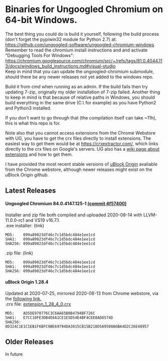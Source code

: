 # Binaries for Ungoogled Chromium on 64-bit Windows.

The best thing you could do is build it yourself, following the build process (don't forget the pypiwin32 module for Python 2.7) at:<br>
https://github.com/ungoogled-software/ungoogled-chromium-windows<br>
Remember to read the chromium install instructions and and activate "Debugging Tools For Windows":<br>
https://chromium.googlesource.com/chromium/src/+/refs/tags/81.0.4044.113/docs/windows_build_instructions.md#visual-studio<br>
Keep in mind that you can update the ungoogled-chromium submodule, should there be any newer releases not yet added to the windows repo.

Build it from cmd when running as an admin. If the build fails then try updating 7-zip, originally my older installation of 7-zip failed. Another thing to keep in mind is that because of relative paths in Windows, you should build everything in the same drive (C:\ for example) as you have Python2 and Python3 installed.

If you don't want to go through that (the compilation itself can take ~11h), this is what this repo is for.

Note also that you cannot access extensions from the Chrome Webstore with UG, you have to get the crx files directly to install extensions. The easiest way to get them would be at https://crxextractor.com/, which links directly to the crx files on Google's servers. UG also has a [wiki page about extensions](https://ungoogled-software.github.io/ungoogled-chromium-wiki/faq#can-i-install-extensions-or-themes-from-the-chrome-webstore) and how to get them.

I have provided the most recent stable versions of [uBlock Origin](https://chrome.google.com/webstore/detail/ublock-origin/cjpalhdlnbpafiamejdnhcphjbkeiagm "uBlock Origin") avaliable from the Chrome webstore, although newer releases might exist on the uBlock Origin github.

## Latest Releases

#### Ungoogled Chromium 84.0.4147.125-1 [(commit 4f57400)][84.0.4147.125-1]
[84.0.4147.125-1]: https://github.com/Eloston/ungoogled-chromium/commit/4f574006aca69964995acfa0718e7097ce36c059 "4f574006aca69964995acfa0718e7097ce36c059"
Installer and zip file both compiled and uploaded 2020-08-14 with LLVM-11.0.0-rc1 and VS19 v16.7.1.<br>
.exe installer: (link)
```
MD5:    099a89023df46c7c1d5bdc484e1ee1cd
SHA1:   099a89023df46c7c1d5bdc484e1ee1cd
SHA256: 099a89023df46c7c1d5bdc484e1ee1cd
```
.zip file: (link)
```
MD5:    099a89023df46c7c1d5bdc484e1ee1cd
SHA1:   099a89023df46c7c1d5bdc484e1ee1cd
SHA256: 099a89023df46c7c1d5bdc484e1ee1cd
```

#### uBlock Origin 1.28.4
Updated at 2020-07-25, mirrored 2020-08-13 from Chrome webstore, via the [following link.](https://clients2.googleusercontent.com/crx/blobs/QwAAAHF3InbmK-wFIemaY3I3BCPrqnoL_LJfgHaCGizREm5Fe6K-3m6WlgeLY8I8vyxgijJqqbP95OEXLN_02II6a5j1ia4dH4VkHftHTxr9d9GQAMZSmuXtXtwquCecAwgmgDNHBp4ql3OLgA/extension_1_28_4_0.crx)<br>
.crx file: [extension_1_28_4_0.crx](ublock/extension_1_28_4_0.crx)
```
MD5:    AD5DE970776C3C6AA65B0B4794BF726C
SHA1:   E7CC10FE3DB4E6A1CE1E5D54E4BF4CEE8AD8574D
SHA256: 0D324C1E1C1EB1F6BFC9BE69794DA3015CB15B218D5A9508A6BA4D2C26E48957
```

## Older Releases
In future